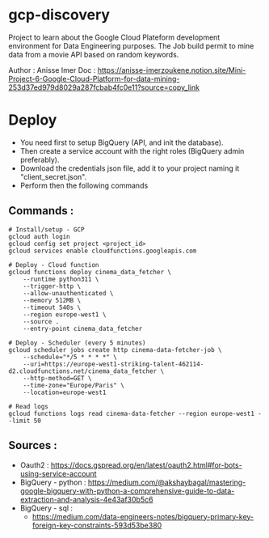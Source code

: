 # gcp-discovery
Project to learn about the Google Cloud Plateform development environment for Data Engineering purposes.
The Job build permit to mine data from a movie API based on random keywords.

Author : Anisse Imer
Doc : https://anisse-imerzoukene.notion.site/Mini-Project-6-Google-Cloud-Platform-for-data-mining-253d37ed979d8029a287fcbab4fc0e11?source=copy_link

# Deploy
- You need first to setup BigQuery (API, and init the database).
- Then create a service account with the right roles (BigQuery admin preferably).
- Download the credentials json file, add it to your project naming it "client_secret.json".
- Perform then the following commands
## Commands :
```
# Install/setup - GCP
gcloud auth login
gcloud config set project <project_id>
gcloud services enable cloudfunctions.googleapis.com

# Deploy - Cloud function
gcloud functions deploy cinema_data_fetcher \
    --runtime python311 \
    --trigger-http \
    --allow-unauthenticated \
    --memory 512MB \
    --timeout 540s \
    --region europe-west1 \
    --source .
    --entry-point cinema_data_fetcher

# Deploy - Scheduler (every 5 minutes)
gcloud scheduler jobs create http cinema-data-fetcher-job \
    --schedule="*/5 * * * *" \
    --uri=https://europe-west1-striking-talent-462114-d2.cloudfunctions.net/cinema_data_fetcher \
    --http-method=GET \
    --time-zone="Europe/Paris" \
    --location=europe-west1

# Read logs
gcloud functions logs read cinema-data-fetcher --region europe-west1 --limit 50
```

## Sources :
- Oauth2 : https://docs.gspread.org/en/latest/oauth2.html#for-bots-using-service-account
- BigQuery - python : https://medium.com/@akshaybagal/mastering-google-bigquery-with-python-a-comprehensive-guide-to-data-extraction-and-analysis-4e43af30b5c6
- BigQuery - sql : 
    - https://medium.com/data-engineers-notes/bigquery-primary-key-foreign-key-constraints-593d53be380
